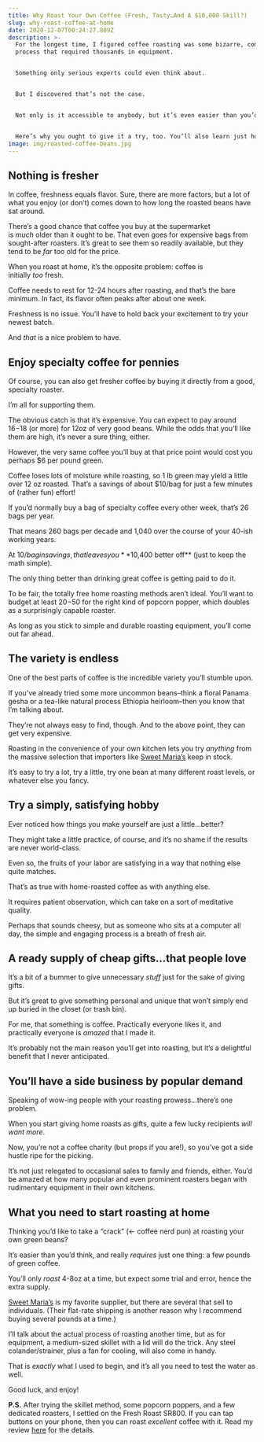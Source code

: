 ```yaml
---
title: Why Roast Your Own Coffee (Fresh, Tasty…And A $10,000 Skill?)
slug: why-roast-coffee-at-home
date: 2020-12-07T00:24:27.809Z
description: >-
  For the longest time, I figured coffee roasting was some bizarre, complicated
  process that required thousands in equipment.


  Something only serious experts could even think about.


  But I discovered that’s not the case.


  Not only is it accessible to anybody, but it’s even easier than you’d think.


  Here’s why you ought to give it a try, too. You’ll also learn just how much money this fun, simple skill can be worth, and I’ll share the machine I use to make it effortless.
image: img/roasted-coffee-beans.jpg
---
```

## Nothing is fresher

In coffee, freshness equals flavor. Sure, there are more factors, but a lot of what you enjoy (or don’t) comes down to how long the roasted beans have sat around.

There’s a good chance that coffee you buy at the supermarket is *much* older than it ought to be. That even goes for expensive bags from sought-after roasters. It’s great to see them so readily available, but they tend to be *far* too old for the price.

When you roast at home, it’s the opposite problem: coffee is initially *too* fresh. 

Coffee needs to rest for 12-24 hours after roasting, and that’s the bare minimum. In fact, its flavor often peaks after about one week. 

Freshness is no issue. You’ll have to hold back your excitement to try your newest batch.

And *that* is a nice problem to have. 

## Enjoy specialty coffee for pennies

Of course, you can also get fresher coffee by buying it directly from a good, specialty roaster.

I’m all for supporting them. 

The obvious catch is that it’s expensive. You can expect to pay around $16-$18 (or more) for 12oz of very good beans. While the odds that you’ll like them are high, it’s never a sure thing, either.

However, the very same coffee you’ll buy at that price point would cost you perhaps $6 per pound green. 

Coffee loses lots of moisture while roasting, so 1 lb green may yield a little over 12 oz roasted. That’s a savings of about $10/bag for just a few minutes of (rather fun) effort!

If you’d normally buy a bag of specialty coffee every other week, that’s 26 bags per year.

That means 260 bags per decade and 1,040 over the course of your 40-ish working years.

At $10/bag in savings, that leaves you **$10,400 better off** (just to keep the math simple).

The only thing better than drinking great coffee is getting paid to do it.

To be fair, the totally free home roasting methods aren’t ideal. You’ll want to budget at least $20-$50 for the right kind of popcorn popper, which doubles as a surprisingly capable roaster.

As long as you stick to simple and durable roasting equipment, you’ll come out far ahead.

## The variety is endless

One of the best parts of coffee is the incredible variety you’ll stumble upon.

If you’ve already tried some more uncommon beans–think a floral Panama gesha or a tea-like natural process Ethiopia heirloom–then you know that I’m talking about.

They’re not always easy to find, though. And to the above point, they can get very expensive.

Roasting in the convenience of your own kitchen lets you try *anything* from the massive selection that importers like [Sweet Maria’s](http://sweetmarias.com/) keep in stock.

It’s easy to try a lot, try a little, try one bean at many different roast levels, or whatever else you fancy.

## Try a simply, satisfying hobby

Ever noticed how things you make yourself are just a little…better?

They might take a little practice, of course, and it’s no shame if the results are never world-class.

Even so, the fruits of your labor are satisfying in a way that nothing else quite matches.

That’s as true with home-roasted coffee as with anything else.

It requires patient observation, which can take on a sort of meditative quality. 

Perhaps that sounds cheesy, but as someone who sits at a computer all day, the simple and engaging process is a breath of fresh air.

## A ready supply of cheap gifts…that people love

It’s a bit of a bummer to give unnecessary *stuff* just for the sake of giving gifts.

But it’s great to give something personal and unique that won’t simply end up buried in the closet (or trash bin).

For me, that something is coffee. Practically everyone likes it, and practically everyone is *amazed* that I made it.

It’s probably not the main reason you’ll get into roasting, but it’s a delightful benefit that I never anticipated.

## You’ll have a side business by popular demand

Speaking of wow-ing people with your roasting prowess…there’s one problem.

When you start giving home roasts as gifts, quite a few lucky recipients *will want more*.

Now, you’re not a coffee charity (but props if you are!), so you’ve got a side hustle ripe for the picking.

It’s not just relegated to occasional sales to family and friends, either. You’d be amazed at how many popular and even prominent roasters began with rudimentary equipment in their own kitchens.

## What you need to start roasting at home

Thinking you’d like to take a “crack” (<- coffee nerd pun) at roasting your own green beans?

It’s easier than you’d think, and really *requires* just one thing: a few pounds of green coffee.

You’ll only *roast* 4-8oz at a time, but expect some trial and error, hence the extra supply.

[Sweet Maria’s](http://sweetmarias.com/) is my favorite supplier, but there are several that sell to individuals. (Their flat-rate shipping is another reason why I recommend buying several pounds at a time.)

I’ll talk about the actual process of roasting another time, but as for equipment, a medium-sized skillet with a lid will do the trick. Any steel colander/strainer, plus a fan for cooling, will also come in handy.

That is *exactly* what I used to begin, and it’s all you need to test the water as well.

Good luck, and enjoy!

**P.S.** After trying the skillet method, some popcorn poppers, and a few dedicated roasters, I settled on the Fresh Roast SR800. If you can tap buttons on your phone, then you can roast *excellent* coffee with it. Read my review [here](/fresh-roast-sr800-review) for the details.